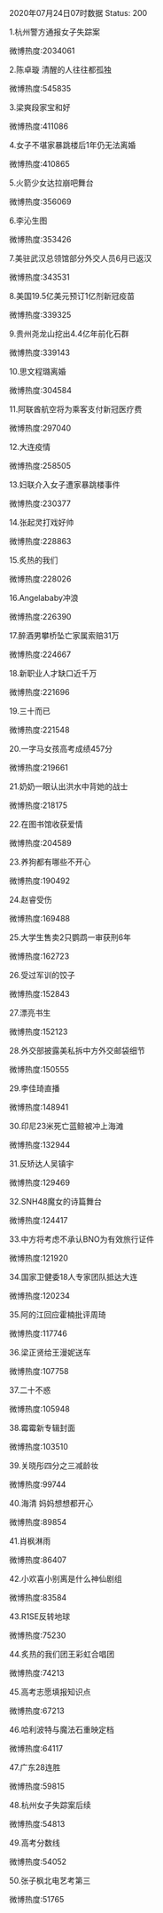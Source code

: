 2020年07月24日07时数据
Status: 200

1.杭州警方通报女子失踪案

微博热度:2034061

2.陈卓璇 清醒的人往往都孤独

微博热度:545835

3.梁爽段家宝和好

微博热度:411086

4.女子不堪家暴跳楼后1年仍无法离婚

微博热度:410865

5.火箭少女达拉崩吧舞台

微博热度:356069

6.李沁生图

微博热度:353426

7.美驻武汉总领馆部分外交人员6月已返汉

微博热度:343531

8.美国19.5亿美元预订1亿剂新冠疫苗

微博热度:339325

9.贵州尧龙山挖出4.4亿年前化石群

微博热度:339143

10.思文程璐离婚

微博热度:304584

11.阿联酋航空将为乘客支付新冠医疗费

微博热度:297040

12.大连疫情

微博热度:258505

13.妇联介入女子遭家暴跳楼事件

微博热度:230377

14.张起灵打戏好帅

微博热度:228863

15.炙热的我们

微博热度:228026

16.Angelababy冲浪

微博热度:226390

17.醉酒男攀桥坠亡家属索赔31万

微博热度:224667

18.新职业人才缺口近千万

微博热度:221696

19.三十而已

微博热度:221548

20.一字马女孩高考成绩457分

微博热度:219661

21.奶奶一眼认出洪水中背她的战士

微博热度:218175

22.在图书馆收获爱情

微博热度:204589

23.养狗都有哪些不开心

微博热度:190492

24.赵睿受伤

微博热度:169488

25.大学生售卖2只鹦鹉一审获刑6年

微博热度:162723

26.受过军训的饺子

微博热度:152843

27.漂亮书生

微博热度:152123

28.外交部披露美私拆中方外交邮袋细节

微博热度:150555

29.李佳琦直播

微博热度:148941

30.印尼23米死亡蓝鲸被冲上海滩

微博热度:132944

31.反矫达人吴镇宇

微博热度:129469

32.SNH48魔女的诗篇舞台

微博热度:124417

33.中方将考虑不承认BNO为有效旅行证件

微博热度:121920

34.国家卫健委18人专家团队抵达大连

微博热度:120234

35.阿的江回应霍楠批评周琦

微博热度:117746

36.梁正贤给王漫妮送车

微博热度:107758

37.二十不惑

微博热度:105948

38.霉霉新专辑封面

微博热度:103510

39.关晓彤四分之三减龄妆

微博热度:99744

40.海清 妈妈想想都开心

微博热度:89854

41.肖枫淋雨

微博热度:86407

42.小欢喜小别离是什么神仙剧组

微博热度:83584

43.R1SE反转地球

微博热度:75230

44.炙热的我们团王彩虹合唱团

微博热度:74213

45.高考志愿填报知识点

微博热度:67213

46.哈利波特与魔法石重映定档

微博热度:64117

47.广东28连胜

微博热度:59815

48.杭州女子失踪案后续

微博热度:54813

49.高考分数线

微博热度:54052

50.张子枫北电艺考第三

微博热度:51765

